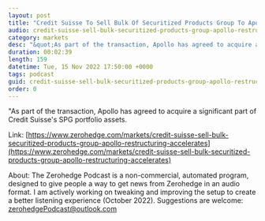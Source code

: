 ```yaml
---
layout: post
title: "Credit Suisse To Sell Bulk Of Securitized Products Group To Apollo As &quot;Restructuring Accelerates&quot; "
audio: credit-suisse-sell-bulk-securitized-products-group-apollo-restructuring-accelerates-0
category: markets
desc: "&quot;As part of the transaction, Apollo has agreed to acquire a significant part of Credit Suisse's SPG portfolio assets.  "
duration: 00:02:39
length: 159
datetime: Tue, 15 Nov 2022 17:50:00 +0000
tags: podcast
guid: credit-suisse-sell-bulk-securitized-products-group-apollo-restructuring-accelerates-0
order: 0
---
```

&quot;As part of the transaction, Apollo has agreed to acquire a significant part of Credit Suisse's SPG portfolio assets.  

Link: [https://www.zerohedge.com/markets/credit-suisse-sell-bulk-securitized-products-group-apollo-restructuring-accelerates](https://www.zerohedge.com/markets/credit-suisse-sell-bulk-securitized-products-group-apollo-restructuring-accelerates)

About: The Zerohedge Podcast is a non-commercial, automated program, designed to give people a way to get news from Zerohedge in an audio format.  I am actively working on tweaking and improving the setup to create a better listening experience (October 2022).  Suggestions are welcome: [zerohedgePodcast@outlook.com](mailto:zerohedgePodcast@outlook.com)